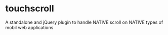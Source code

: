 touchscroll
===========

A standalone and jQuery plugin to handle NATIVE scroll on NATIVE types of mobil web applications
